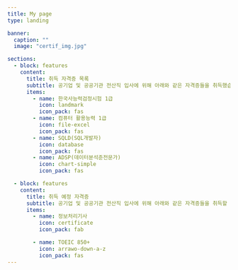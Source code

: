 ```yaml
---
title: My page
type: landing

banner:
  caption: ""
  image: "certif_img.jpg"

sections:
  - block: features
    content:
      title: 취득 자격증 목록
      subtitle: 공기업 및 공공기관 전산직 입사에 위해 아래와 같은 자격증들을 취득했습니다.
      items:
        - name: 한국사능력검정시험 1급
          icon: landmark
          icon_pack: fas
        - name: 컴퓨터 활용능력 1급
          icon: file-excel
          icon_pack: fas
        - name: SQLD(SQL개발자)
          icon: database
          icon_pack: fas
        - name: ADSP(데이터분석준전문가)
          icon: chart-simple
          icon_pack: fas

  - block: features
    content:
      title: 취득 예정 자격증
      subtitle: 공기업 및 공공기관 전산직 입사에 위해 아래와 같은 자격증들을 취득할 예정입니다.
      items:
        - name: 정보처리기사
          icon: certificate
          icon_pack: fab

        - name: TOEIC 850+
          icon: arrawo-down-a-z
          icon_pack: fas
---
```

